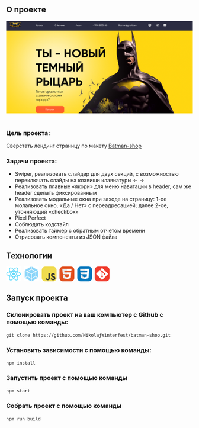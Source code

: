 ## О проекте

<div>
  <img src="/Batman-shop.png" title="Batman-shop" alt="Batman-shop" />&nbsp;
</div>

### Цель проекта:

Сверстать лендинг страницу по макету [Batman-shop](https://www.figma.com/design/G8OLOUMWGUnamghbUG0xj2/Batman-s-Shop--Copy-?node-id=0-1&p=f&t=Mlih8y7CqkSIMZa0-0)

### Задачи проекта:

- Swiper, реализовать слайдер для двух секций, с возможностью переключать слайды на клавиши клавиатуры ← →
- Реализовать плавные «якори» для меню навигации в header, сам же header сделать фиксированным
- Реализовать модальные окна при заходе на страницу: 1-ое молальное окно, «Да / Нет» с переадресацией; далее 2-ое, уточняющий «checkbox»
- Pixel Perfect
- Соблюдать кодстайл
- Реализовать таймер с обратным отчётом времени
- Отрисовать компоненты из JSON файла

## Технологии

<div>
  <img src="https://github.com/NikolajWinterfest/NikolajWinterfest/blob/master/assets/icons/React.svg" title="react" alt="react" width="40" height="40"/>&nbsp;
  <img src="https://github.com/NikolajWinterfest/NikolajWinterfest/blob/master/assets/icons/Webpack.svg" title="webpack" alt="webpack" width="40" height="40"/>&nbsp;
  <img src="https://github.com/NikolajWinterfest/NikolajWinterfest/blob/master/assets/icons/JavaScript.svg" title="javascript" alt="javascript" width="40" height="40"/>&nbsp;
  <img src="https://github.com/NikolajWinterfest/NikolajWinterfest/blob/master/assets/icons/HTML.svg" title="html5" alt="html5" width="40" height="40"/>&nbsp;
  <img src="https://github.com/NikolajWinterfest/NikolajWinterfest/blob/master/assets/icons/CSS.svg" title="css3" alt="css3" width="40" height="40"/>&nbsp;
  <img src="https://github.com/NikolajWinterfest/NikolajWinterfest/blob/master/assets/icons/Git.svg" title="git" alt="git" width="40" height="40"/>&nbsp;
</div>

## Запуск проекта

### Склонировать проект на ваш компьютер с Github с помощью команды:

```
git clone https://github.com/NikolajWinterfest/batman-shop.git
```

### Установить зависимости с помощью команды:

```
npm install
```

### Запустить проект с помощью команды

```
npm start
```

### Собрать проект с помощью команды

```
npm run build
```
